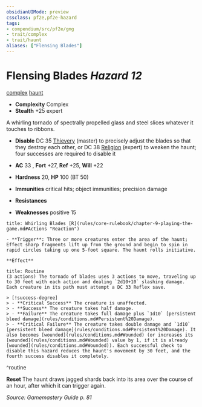 ```yaml
---
obsidianUIMode: preview
cssclass: pf2e,pf2e-hazard
tags:
- compendium/src/pf2e/gmg
- trait/complex
- trait/haunt
aliases: ["Flensing Blades"]
---
```

# Flensing Blades *Hazard 12*  
[complex](rules/traits/complex.md "Complex Hazard Trait")  [haunt](rules/traits/haunt.md "Haunt Hazard Trait")  

- **Complexity** Complex
- **Stealth** +25 expert  

A whirling tornado of spectrally propelled glass and steel slices whatever it touches to ribbons.

- **Disable** DC 35 [Thievery](compendium/skills.md#Thievery) (master) to precisely adjust the blades so that they destroy each other, or DC 38 [Religion](compendium/skills.md#Religion) (expert) to weaken the haunt; four successes are required to disable it  

- **AC** 33 , **Fort** +27, **Ref** +25, **Will** +22
- **Hardness** 20, **HP** 100 (BT 50)
- **Immunities** critical hits; object immunities; precision damage
- **Resistances** 
- **Weaknesses** positive 15
     
```ad-embed-ability
title: Whirling Blades [R](rules/core-rulebook/chapter-9-playing-the-game.md#Actions "Reaction")

- **Trigger**: Three or more creatures enter the area of the haunt; Effect sharp fragments lift up from the ground and begin to spin in rapid circles taking up one 5-foot square. The haunt rolls initiative.

**Effect**
```

```ad-pf2-summary
title: Routine
(3 actions) The tornado of blades uses 3 actions to move, traveling up to 30 feet with each action and dealing `2d10+10` slashing damage. Each creature in its path must attempt a DC 33 Reflex save.

> [!success-degree] 
> - **Critical Success** The creature is unaffected.
> - **Success** The creature takes half damage.
> - **Failure** The creature takes full damage plus `1d10` [persistent bleed damage](rules/conditions.md#Persistent%20Damage).
> - **Critical Failure** The creature takes double damage and `1d10` [persistent bleed damage](rules/conditions.md#Persistent%20Damage). It also becomes [wounded](rules/conditions.md#Wounded) (or increases its [wounded](rules/conditions.md#Wounded) value by 1, if it is already [wounded](rules/conditions.md#Wounded)). Each successful check to disable this hazard reduces the haunt's movement by 30 feet, and the fourth success disables it completely.
```
^routine

**Reset** The haunt draws jagged shards back into its area over the course of an hour, after which it can trigger again.  

*Source: Gamemastery Guide p. 81*